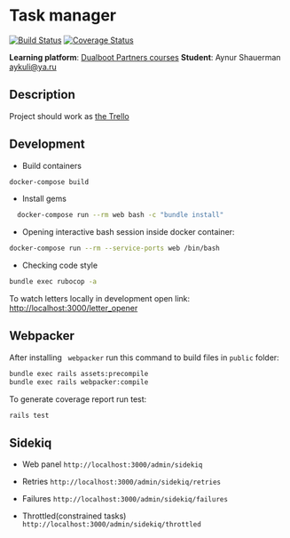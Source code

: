 # Task manager

[![Build Status](https://img.shields.io/endpoint.svg?url=https%3A%2F%2Factions-badge.atrox.dev%2Fhttps%3A%2F%2Fgithub.com%2Faykuli%2Fdualboot-ror%2Fbadge%3Fref%3Ddevelop&style=plastic)](https://actions-badge.atrox.dev/https://github.com/aykuli/dualboot-ror/goto?ref=develop)
[![Coverage Status](https://coveralls.io/repos/github/aykuli/dualboot-ror/badge.svg?branch=develop)](https://coveralls.io/github/aykuli/dualboot-ror?branch=develop)

**Learning platform**: [Dualboot Partners courses](https://learn.dualboot.ru/courses)
**Student**: Aynur Shauerman aykuli@ya.ru

## Description

Project should work as [the Trello](https://trello.com/)

## Development

- Build containers

```bash
docker-compose build
```

- Install gems

```bash
  docker-compose run --rm web bash -c "bundle install"
```

- Opening interactive bash session inside docker container:

```bash
docker-compose run --rm --service-ports web /bin/bash
```

- Checking code style

```bash
bundle exec rubocop -a
```

To watch letters locally in development open link: [http://localhost:3000/letter_opener](http://localhost:3000/letter_opener)

## Webpacker

After installing ` webpacker` run this command to build files in `public` folder:

```bash
bundle exec rails assets:precompile
bundle exec rails webpacker:compile
```

To generate coverage report run test:

```bash
rails test
```

## Sidekiq

- Web panel `http://localhost:3000/admin/sidekiq`

* Retries `http://localhost:3000/admin/sidekiq/retries`

* Failures `http://localhost:3000/admin/sidekiq/failures`

* Throttled(constrained tasks) `http://localhost:3000/admin/sidekiq/throttled`
